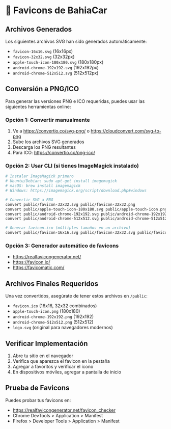 # 🎨 Favicons de BahiaCar

## Archivos Generados

Los siguientes archivos SVG han sido generados automáticamente:

- `favicon-16x16.svg` (16x16px)
- `favicon-32x32.svg` (32x32px)
- `apple-touch-icon-180x180.svg` (180x180px)
- `android-chrome-192x192.svg` (192x192px)
- `android-chrome-512x512.svg` (512x512px)

## Conversión a PNG/ICO

Para generar las versiones PNG e ICO requeridas, puedes usar las siguientes herramientas online:

### Opción 1: Convertir manualmente
1. Ve a https://convertio.co/svg-png/ o https://cloudconvert.com/svg-to-png
2. Sube los archivos SVG generados
3. Descarga los PNG resultantes
4. Para ICO: https://convertio.co/png-ico/

### Opción 2: Usar CLI (si tienes ImageMagick instalado)
```bash
# Instalar ImageMagick primero
# Ubuntu/Debian: sudo apt-get install imagemagick
# macOS: brew install imagemagick
# Windows: https://imagemagick.org/script/download.php#windows

# Convertir SVG a PNG
convert public/favicon-32x32.svg public/favicon-32x32.png
convert public/apple-touch-icon-180x180.svg public/apple-touch-icon.png
convert public/android-chrome-192x192.svg public/android-chrome-192x192.png
convert public/android-chrome-512x512.svg public/android-chrome-512x512.png

# Generar favicon.ico (múltiples tamaños en un archivo)
convert public/favicon-16x16.svg public/favicon-32x32.svg public/favicon.ico
```

### Opción 3: Generador automático de favicons
- https://realfavicongenerator.net/
- https://favicon.io/
- https://favicomatic.com/

## Archivos Finales Requeridos

Una vez convertidos, asegúrate de tener estos archivos en `/public`:

- `favicon.ico` (16x16, 32x32 combinados)
- `apple-touch-icon.png` (180x180)
- `android-chrome-192x192.png` (192x192)
- `android-chrome-512x512.png` (512x512)
- `logo.svg` (original para navegadores modernos)

## Verificar Implementación

1. Abre tu sitio en el navegador
2. Verifica que aparezca el favicon en la pestaña
3. Agregar a favoritos y verificar el ícono
4. En dispositivos móviles, agregar a pantalla de inicio

## Prueba de Favicons

Puedes probar tus favicons en:
- https://realfavicongenerator.net/favicon_checker
- Chrome DevTools > Application > Manifest
- Firefox > Developer Tools > Application > Manifest
